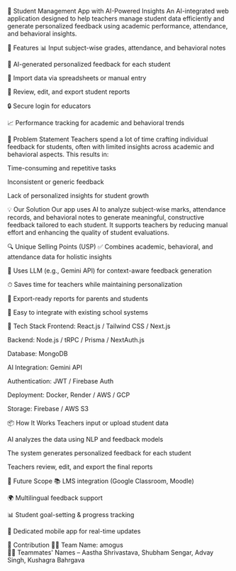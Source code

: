 🧠 Student Management App with AI-Powered Insights
An AI-integrated web application designed to help teachers manage student data efficiently and generate personalized feedback using academic performance, attendance, and behavioral insights.

🚀 Features
  📊 Input subject-wise grades, attendance, and behavioral notes

  🤖 AI-generated personalized feedback for each student

  📁 Import data via spreadsheets or manual entry

  📝 Review, edit, and export student reports

  🔒 Secure login for educators

  📈 Performance tracking for academic and behavioral trends

🎯 Problem Statement
  Teachers spend a lot of time crafting individual feedback for students, often with limited insights across academic and behavioral aspects. This results in:

  Time-consuming and repetitive tasks

  Inconsistent or generic feedback

  Lack of personalized insights for student growth

💡 Our Solution
  Our app uses AI to analyze subject-wise marks, attendance records, and behavioral notes to generate meaningful, constructive feedback tailored to each student. It supports teachers by reducing manual effort and enhancing the quality of student evaluations.

🔍 Unique Selling Points (USP)
  ✅ Combines academic, behavioral, and attendance data for holistic insights

  🧠 Uses LLM (e.g., Gemini API) for context-aware feedback generation

  ⏱ Saves time for teachers while maintaining personalization

  🧾 Export-ready reports for parents and students

  🧩 Easy to integrate with existing school systems

🧰 Tech Stack
  Frontend: React.js / Tailwind CSS / Next.js

  Backend: Node.js / tRPC / Prisma / NextAuth.js

  Database: MongoDB

  AI Integration: Gemini API

  Authentication: JWT / Firebase Auth

  Deployment: Docker, Render / AWS / GCP

  Storage: Firebase / AWS S3

📦 How It Works
  Teachers input or upload student data

  AI analyzes the data using NLP and feedback models

  The system generates personalized feedback for each student

  Teachers review, edit, and export the final reports

🔮 Future Scope
  📚 LMS integration (Google Classroom, Moodle)

  🌍 Multilingual feedback support

  📊 Student goal-setting & progress tracking

  📱 Dedicated mobile app for real-time updates

🤝 Contribution
  👩‍💻 Team Name: amogus  
  👨‍💻 Teammates' Names – Aastha Shrivastava, Shubham Sengar, Advay Singh, Kushagra Bahrgava

